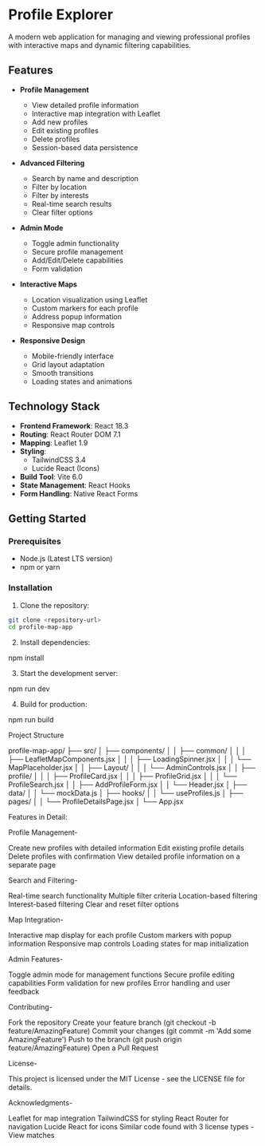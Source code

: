 # Profile Explorer

A modern web application for managing and viewing professional profiles with interactive maps and dynamic filtering capabilities.

## Features

- **Profile Management**

  - View detailed profile information
  - Interactive map integration with Leaflet
  - Add new profiles
  - Edit existing profiles
  - Delete profiles
  - Session-based data persistence

- **Advanced Filtering**

  - Search by name and description
  - Filter by location
  - Filter by interests
  - Real-time search results
  - Clear filter options

- **Admin Mode**

  - Toggle admin functionality
  - Secure profile management
  - Add/Edit/Delete capabilities
  - Form validation

- **Interactive Maps**

  - Location visualization using Leaflet
  - Custom markers for each profile
  - Address popup information
  - Responsive map controls

- **Responsive Design**
  - Mobile-friendly interface
  - Grid layout adaptation
  - Smooth transitions
  - Loading states and animations

## Technology Stack

- **Frontend Framework**: React 18.3
- **Routing**: React Router DOM 7.1
- **Mapping**: Leaflet 1.9
- **Styling**:
  - TailwindCSS 3.4
  - Lucide React (Icons)
- **Build Tool**: Vite 6.0
- **State Management**: React Hooks
- **Form Handling**: Native React Forms

## Getting Started

### Prerequisites

- Node.js (Latest LTS version)
- npm or yarn

### Installation

1. Clone the repository:

```bash
git clone <repository-url>
cd profile-map-app

```

2. Install dependencies:

npm install

3. Start the development server:

npm run dev

4. Build for production:

npm run build

Project Structure

profile-map-app/
├── src/
│ ├── components/
│ │ ├── common/
│ │ │ ├── LeafletMapComponents.jsx
│ │ │ ├── LoadingSpinner.jsx
│ │ │ └── MapPlaceholder.jsx
│ │ ├── Layout/
│ │ │ └── AdminControls.jsx
│ │ ├── profile/
│ │ │ ├── ProfileCard.jsx
│ │ │ ├── ProfileGrid.jsx
│ │ │ └── ProfileSearch.jsx
│ │ ├── AddProfileForm.jsx
│ │ └── Header.jsx
│ ├── data/
│ │ └── mockData.js
│ ├── hooks/
│ │ └── useProfiles.js
│ ├── pages/
│ │ └── ProfileDetailsPage.jsx
│ └── App.jsx

Features in Detail:

Profile Management-

Create new profiles with detailed information
Edit existing profile details
Delete profiles with confirmation
View detailed profile information on a separate page

Search and Filtering-

Real-time search functionality
Multiple filter criteria
Location-based filtering
Interest-based filtering
Clear and reset filter options

Map Integration-

Interactive map display for each profile
Custom markers with popup information
Responsive map controls
Loading states for map initialization

Admin Features-

Toggle admin mode for management functions
Secure profile editing capabilities
Form validation for new profiles
Error handling and user feedback

Contributing-

Fork the repository
Create your feature branch (git checkout -b feature/AmazingFeature)
Commit your changes (git commit -m 'Add some AmazingFeature')
Push to the branch (git push origin feature/AmazingFeature)
Open a Pull Request

License-

This project is licensed under the MIT License - see the LICENSE file for details.

Acknowledgments-

Leaflet for map integration
TailwindCSS for styling
React Router for navigation
Lucide React for icons
Similar code found with 3 license types - View matches
